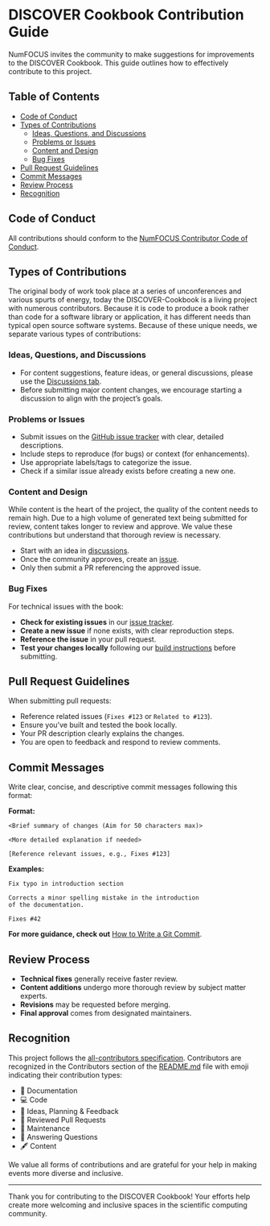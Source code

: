 # DISCOVER Cookbook Contribution Guide

NumFOCUS invites the community to make suggestions for improvements to the DISCOVER Cookbook. This guide outlines how to effectively contribute to this project.

## Table of Contents

- [Code of Conduct](#code-of-conduct)
- [Types of Contributions](#types-of-contributions)
  - [Ideas, Questions, and Discussions](#ideas-questions-and-discussions)
  - [Problems or Issues](#problems-or-issues)
  - [Content and Design](#content-and-design)
  - [Bug Fixes](#bug-fixes)
- [Pull Request Guidelines](#pull-request-guidelines)
- [Commit Messages](#commit-messages)
- [Review Process](#review-process)
- [Recognition](#recognition)

## Code of Conduct

All contributions should conform to the [NumFOCUS Contributor Code of Conduct](https://numfocus.org/code-of-conduct).

## Types of Contributions

The original body of work took place at a series of unconferences and various spurts of energy, today the DISCOVER-Cookbook is a living project with numerous contributors. Because it is code to produce a book rather than code for a software library or application, it has different needs than typical open source software systems. Because of these unique needs, we separate various types of contributions:

### Ideas, Questions, and Discussions

- For content suggestions, feature ideas, or general discussions, please use the [Discussions tab](https://github.com/numfocus/DISCOVER-Cookbook/discussions).
- Before submitting major content changes, we encourage starting a discussion to align with the project’s goals.

### Problems or Issues

- Submit issues on the [GitHub issue tracker](https://github.com/numfocus/DISCOVER-Cookbook/issues) with clear, detailed descriptions.
- Include steps to reproduce (for bugs) or context (for enhancements).
- Use appropriate labels/tags to categorize the issue.
- Check if a similar issue already exists before creating a new one.

### Content and Design

While content is the heart of the project, the quality of the content needs to remain high. Due to a high volume of generated text being submitted for review, content takes longer to review and approve. We value these contributions but understand that thorough review is necessary.

- Start with an idea in [discussions](https://github.com/numfocus/DISCOVER-Cookbook/discussions).
- Once the community approves, create an [issue](https://github.com/numfocus/DISCOVER-Cookbook/issues).
- Only then submit a PR referencing the approved issue.


### Bug Fixes

For technical issues with the book:

- **Check for existing issues** in our [issue tracker](https://github.com/numfocus/DISCOVER-Cookbook/issues).
- **Create a new issue** if none exists, with clear reproduction steps.
- **Reference the issue** in your pull request.
- **Test your changes locally** following our [build instructions](README.md) before submitting.

## Pull Request Guidelines

When submitting pull requests:

- Reference related issues (`Fixes #123` or `Related to #123`).
- Ensure you've built and tested the book locally.
- Your PR description clearly explains the changes.  
- You are open to feedback and respond to review comments.

## Commit Messages

Write clear, concise, and descriptive commit messages following this format:

**Format:**  
```
<Brief summary of changes (Aim for 50 characters max)>

<More detailed explanation if needed>

[Reference relevant issues, e.g., Fixes #123] 
```

**Examples:**
```
Fix typo in introduction section

Corrects a minor spelling mistake in the introduction 
of the documentation.

Fixes #42
```
**For more guidance, check out** [How to Write a Git Commit](https://cbea.ms/git-commit/).  
## Review Process

- **Technical fixes** generally receive faster review.
- **Content additions** undergo more thorough review by subject matter experts.
- **Revisions** may be requested before merging.
- **Final approval** comes from designated maintainers.

## Recognition

This project follows the [all-contributors specification](https://allcontributors.org/). Contributors are recognized in the Contributors section of the [README.md](README.md) file with emoji indicating their contribution types:

- 📖 Documentation
- 💻 Code
- 🤔 Ideas, Planning & Feedback
- 👀 Reviewed Pull Requests
- 🚧 Maintenance
- 💬 Answering Questions
- 🖋 Content

We value all forms of contributions and are grateful for your help in making events more diverse and inclusive.

---

Thank you for contributing to the DISCOVER Cookbook! Your efforts help create more welcoming and inclusive spaces in the scientific computing community.
